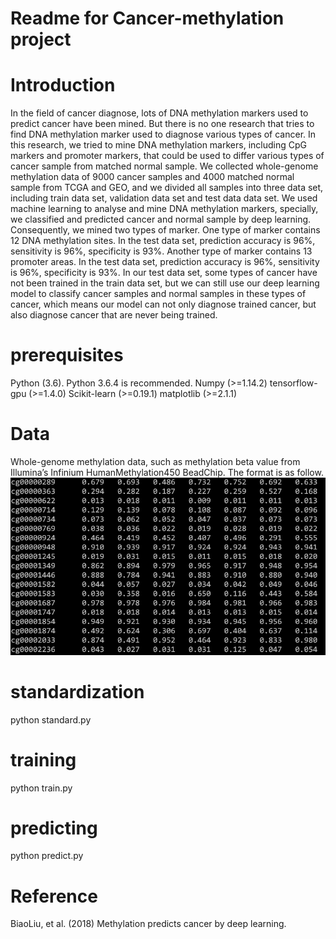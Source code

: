 # Readme for Cancer-methylation project
# Introduction
In the field of cancer diagnose, lots of DNA methylation markers used to predict cancer have been mined. But there is no one research that tries to find DNA methylation marker used to diagnose various types of cancer. In this research, we tried to mine DNA methylation markers, including CpG markers and promoter markers, that could be used to differ various types of cancer sample from matched normal sample. We collected whole-genome methylation data of 9000 cancer samples and 4000 matched normal sample from TCGA and GEO, and we divided all samples into three data set, including train data set, validation data set and test data data set. We used machine learning to analyse and mine DNA methylation markers, specially, we classified and predicted cancer and normal sample by deep learning. Consequently, we mined two types of marker. One type of marker contains 12 DNA methylation sites. In the test data set, prediction accuracy is 96%, sensitivity is 96%, specificity is 93%. Another type of marker contains 13 promoter areas. In the test data set, prediction accuracy is 96%, sensitivity is 96%, specificity is 93%. In our test data set, some types of cancer have not been trained in the train data set, but we can still use our deep learning model to classify cancer samples and normal samples in these types of cancer, which means our model can not only diagnose trained cancer, but also diagnose cancer that are never being trained.

# prerequisites
Python (3.6). Python 3.6.4 is recommended.
Numpy (>=1.14.2)
tensorflow-gpu (>=1.4.0)
Scikit-learn (>=0.19.1)
matplotlib (>=2.1.1)

# Data
Whole-genome methylation data, such as methylation beta value from Illumina’s Infinium HumanMethylation450 BeadChip. The format is as follow.
![image](https://github.com/BiaoLiu2017/Cancer-methylation/blob/master/images/input_matrix.png)

# standardization
python standard.py

# training
python train.py

# predicting
python predict.py

# Reference
BiaoLiu, et al. (2018) Methylation predicts cancer by deep learning.
